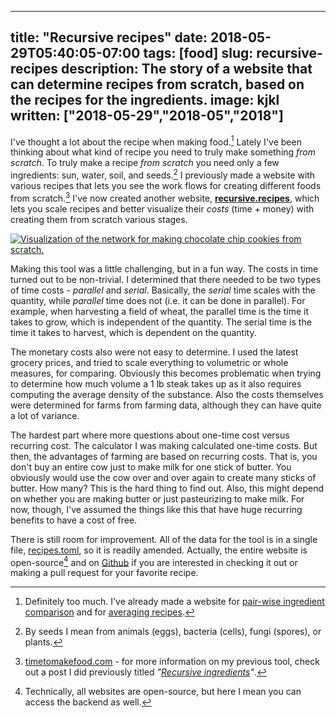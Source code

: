 
---
title: "Recursive recipes"
date: 2018-05-29T05:40:05-07:00
tags: [food]
slug: recursive-recipes
description: The story of a website that can determine recipes from scratch, based on the recipes for the ingredients.
image: kjkl
written: ["2018-05-29","2018-05","2018"]
---

I've thought a lot about the recipe when making food.[^food] Lately I've been thinking about what kind of recipe you need to truly make something *from scratch*. To truly make a recipe *from scratch* you need only a few ingredients: sun, water, soil, and seeds.[^seeds] I previously made a website with various recipes that lets you see the work flows for creating different foods from scratch.[^1] I've now created another website, **[recursive.recipes](https://recursive.recipes)**,  which lets you scale recipes and better visualize their *costs* (time + money) with creating them from scratch various stages.


[![Visualization of the network for making chocolate chip cookies from scratch.](/img/chocolate_chip_cookies_graph.png)](https://recursive.recipes/recipe/chocolate-chip-cookies?amount=36&timelimit=37100&ingredientsToBuild=)


Making this tool was a little challenging, but in a fun way. The costs in time turned out to be non-trivial. I determined that there needed to be two types of time costs - *parallel* and *serial*. Basically, the *serial* time scales with the quantity, while *parallel* time does not (i.e. it can be done in parallel). For example, when harvesting a field of wheat, the parallel time is the time it takes to grow, which is independent of the quantity. The serial time is the time it takes to harvest, which is dependent on the quantity.

The monetary costs also were not easy to determine. I used the latest grocery prices, and tried to scale everything to volumetric or whole measures, for comparing. Obviously this becomes problematic when trying to determine how much volume a 1 lb steak takes up as it also requires computing the average density of the substance. Also the costs themselves were determined for farms from farming data, although they can have quite a lot of variance.

The hardest part where more questions about one-time cost versus recurring cost. The calculator I was making calculated one-time costs. But then, the advantages of farming are based on recurring costs. That is, you don't buy an entire cow just to make milk for one stick of butter. You obviously would use the cow over and over again to create many sticks of butter. How many? This is the hard thing to find out. Also, this might depend on whether you are making butter or just pasteurizing to make milk. For now, though, I've assumed the things like this that have huge recurring benefits to have a cost of free.

There is still room for improvement. All of the data for the tool is in a single file, [recipes.toml](https://github.com/schollz/recursive-recipes/blob/master/recipes.toml), so it is readily amended. Actually, the entire website is open-source[^website] and on [Github](https://github.com/schollz/recursive-recipes) if you are interested in checking it out or making a pull request for your favorite recipe.

[^food]: Definitely too much. I've already made a website for [pair-wise ingredient comparison](http://www.foodpairing.ninja/) and for [averaging recipes](https://www.averagecookbook.com/).
[^seeds]: By seeds I mean from animals (eggs), bacteria (cells), fungi (spores), or plants.
[^1]: [timetomakefood.com](https://timetomakefood.com/loaf-of-bread/) - for more information on my previous tool, check out a post I did previously titled *"[Recursive ingredients](/recursive-ingredients)"*.
[^website]: Technically, all websites are open-source, but here I mean you can access the backend as well.